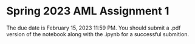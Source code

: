 # Spring 2023 AML Assignment 1

The due date is February 15, 2023 11:59 PM. 
You should submit a .pdf version of the notebook along with the .ipynb for a successful submition. 

